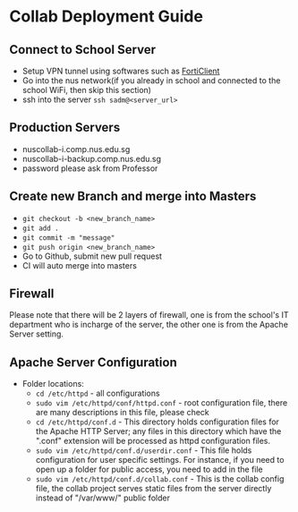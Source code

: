 # Collab Deployment Guide 
## Connect to School Server
* Setup VPN tunnel using softwares such as [FortiClient](https://forticlient.com/)
* Go into the nus network(if you already in school and connected to the school WiFi, then skip this section)
* ssh into the server `ssh sadm@<server_url>`

## Production Servers
* nuscollab-i.comp.nus.edu.sg
* nuscollab-i-backup.comp.nus.edu.sg
* password please ask from Professor

## Create new Branch and merge into Masters
* `git checkout -b <new_branch_name>`
* `git add .`
* `git commit -m "message"`
* `git push origin <new_branch_name>`
* Go to Github, submit new pull request
* CI will auto merge into masters

## Firewall
Please note that there will be 2 layers of firewall, one is from the school's IT department who is incharge of the server, the other one is from the Apache Server setting. 

## Apache Server Configuration
* Folder locations:
    * `cd /etc/httpd` - all configurations
    * `sudo vim /etc/httpd/conf/httpd.conf` - root configuration file, there are many descriptions in this file, please check
    * `cd /etc/httpd/conf.d` - This directory holds configuration files for the Apache HTTP Server; any files in this directory which have the ".conf" extension will be processed as httpd configuration files.
    * `sudo vim /etc/httpd/conf.d/userdir.conf` - This file holds configuration for user specific settings. For instance, if you need to open up a folder for public access, you need to add <UserDir your_public_folder_path> in the file
    * `sudo vim /etc/httpd/conf.d/collab.conf` - This is the collab config file, the collab project serves static files from the server directly instead of "/var/www/" public folder